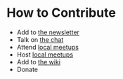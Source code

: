 # How to Contribute

* Add to [the newsletter](https://wiki.dgov.foundation/newsletter)
* Talk on [the chat](https://t.me/dgovfoundation)
* Attend [local meetups](https://wiki.dgov.foundation/meetups)
* Host [local meetups](https://wiki.dgov.foundation/meetups)
* Add to [the wiki](https://wiki.dgov.foundation/)
* Donate

